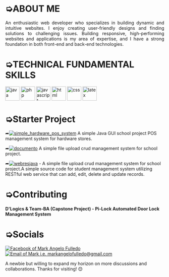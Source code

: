 <h1>➭ABOUT ME</h1>

<div align="justify">
An enthusiastic web developer who specializes in building dynamic and intuitive websites. I enjoy creating user-friendly designs and finding solutions to challenging issues. Building responsive, high-performing websites and applications is my area of expertise, and I have a strong foundation in both front-end and back-end technologies. 
</div>

<h1>➭TECHNICAL FUNDAMENTAL SKILLS</h1>
<p align="left">
<img src="https://cdn.jsdelivr.net/gh/devicons/devicon@latest/icons/java/java-original.svg" alt="java" width="45" height="45"/>
<img src="https://cdn.jsdelivr.net/gh/devicons/devicon@latest/icons/php/php-original.svg" alt="php" width="45" height="45"/>
<img src="https://cdn.jsdelivr.net/gh/devicons/devicon@latest/icons/javascript/javascript-original.svg" alt="javascript" width="45" height="45"/>
<img src="https://cdn.jsdelivr.net/gh/devicons/devicon@latest/icons/html5/html5-original.svg" alt="html" width="45" height="45"/>
<img src="https://cdn.jsdelivr.net/gh/devicons/devicon@latest/icons/css3/css3-original.svg" alt="css" width="45" height="45"/>
<img src="https://cdn.jsdelivr.net/gh/devicons/devicon@latest/icons/latex/latex-original.svg" alt="latex" width="45" height="45"/>
</p>

<h1>➭Starter Project</h1>

➦<a href="https://github.com/maximo-24/simple_java_hardware_store_pos_management_system.git"><img src="https://img.shields.io/badge/Simple%20Hardware%20POS%20System%20-%20%23FFFFFF?style=flat&logoColor=%23&logoSize=auto&color=%233dbe25" alt="simple_hardware_pos_system" /></a> A simple Java GUI school project POS management system for hardware stores.

➦<a href="https://github.com/maximo-24/documento_crud_system.git"><img src="https://img.shields.io/badge/DOCUMENTO%20-%20%231dd3dd?style=flat" alt="documento" /></a> A simple file upload crud management system for school project.

➦<a href="https://github.com/maximo-24/documento_crud_system.git](https://github.com/maximo-24/simple_student_manage_sys-RESTful-web-service_JAVA.git"><img src="https://img.shields.io/badge/Simple%20Student%20Management%20RESTful%20Web%20Service%20-%20%231c53bb" alt="webresjava" /></a> - A simple file upload crud management system for school project.A simple source code for student management system utilizing RESTful web service that can add, edit, delete and update records.

<h1>➭Contributing</h1>

<h4>D'Logics & Team-BA (Capstone Project) - Pi-Lock Automated Door Lock Management System</h4>

<h1>➭Socials</h1>

<a href="https://www.facebook.com/markangelo.fulledo">
<img src="https://img.shields.io/badge/FACEBOOK%20-%20%230866FF?style=for-the-badge&logo=facebook&logoSize=AUTO" alt="Facebook of Mark Angelo Fulledo"/>
</a‎><a href="https://mail.google.com/mail/u/0/?to=markangelofulledo@gmail.com&fs=1&tf=cm">
<img src="https://img.shields.io/badge/Gmail-d5d5d5?style=for-the-badge&logo=gmail&logoColor=0A0209" alt="Email of Mark i.e. markangelofulledo@gmail.com"/>
</a>

A newbie but willing to expand my horizon on more discussions and collaborations. Thanks for visiting! 😊
